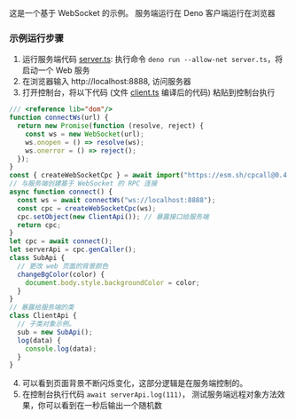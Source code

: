 这是一个基于 WebSocket 的示例。
服务端运行在 Deno
客户端运行在浏览器

### 示例运行步骤

1. 运行服务端代码 [server.ts](./server.ts): 执行命令 `deno run --allow-net server.ts`，将启动一个 Web 服务
2. 在浏览器输入 http://localhost:8888, 访问服务器
3. 打开控制台，将以下代码 (文件 [client.ts](./client.ts) 编译后的代码) 粘贴到控制台执行

```ts
/// <reference lib="dom"/>
function connectWs(url) {
  return new Promise(function (resolve, reject) {
    const ws = new WebSocket(url);
    ws.onopen = () => resolve(ws);
    ws.onerror = () => reject();
  });
}
const { createWebSocketCpc } = await import("https://esm.sh/cpcall@0.4.x/web");
// 与服务端创建基于 WebSocket 的 RPC 连接
async function connect() {
  const ws = await connectWs("ws://localhost:8888");
  const cpc = createWebSocketCpc(ws);
  cpc.setObject(new ClientApi()); // 暴露接口给服务端
  return cpc;
}
let cpc = await connect();
let serverApi = cpc.genCaller();
class SubApi {
  // 更改 web 页面的背景颜色
  changeBgColor(color) {
    document.body.style.backgroundColor = color;
  }
}
// 暴露给服务端的类
class ClientApi {
  // 子类对象示例。
  sub = new SubApi();
  log(data) {
    console.log(data);
  }
}
```

4. 可以看到页面背景不断闪烁变化，这部分逻辑是在服务端控制的。
5. 在控制台执行代码 `await serverApi.log(111)`， 测试服务端远程对象方法效果，你可以看到在一秒后输出一个随机数

